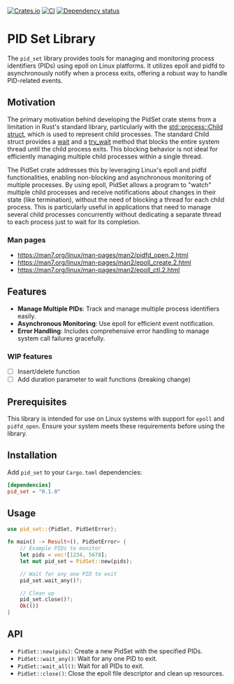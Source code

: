 [![Crates.io][crates-badge]][crates-url]
[![CI](https://github.com/rogercoll/pid-set/actions/workflows/test.yaml//badge.svg?branch=main)](https://github.com/rogercoll/pid-set/actions/workflows/test.yaml?query=branch%3Amain)
[![Dependency status](https://deps.rs/repo/github/rogercoll/pid-set/status.svg)](https://deps.rs/repo/github/rogercoll/pid-set)


[crates-badge]: https://img.shields.io/crates/v/pid-set.svg
[crates-url]: https://crates.io/crates/pid-set

# PID Set Library

The `pid_set` library provides tools for managing and monitoring process identifiers (PIDs) using epoll on Linux platforms. It utilizes epoll and pidfd to asynchronously notify when a process exits, offering a robust way to handle PID-related events.

## Motivation

The primary motivation behind developing the PidSet crate stems from a limitation in Rust's standard library, particularly with the [std::process::Child struct](https://doc.rust-lang.org/std/process/struct.Child.html), which is used to represent child processes. The standard Child struct provides a [wait](https://doc.rust-lang.org/std/process/struct.Child.html#method.wait) and a [try_wait](https://doc.rust-lang.org/std/process/struct.Child.html#method.try_wait) method that blocks the entire system thread until the child process exits. This blocking behavior is not ideal for efficiently managing multiple child processes within a single thread.

The PidSet crate addresses this by leveraging Linux's epoll and pidfd functionalities, enabling non-blocking and asynchronous monitoring of multiple processes. By using epoll, PidSet allows a program to "watch" multiple child processes and receive notifications about changes in their state (like termination), without the need of blocking a thread for each child process. This is particularly useful in applications that need to manage several child processes concurrently without dedicating a separate thread to each process just to wait for its completion.

### Man pages
 - https://man7.org/linux/man-pages/man2/pidfd_open.2.html
 - https://man7.org/linux/man-pages/man2/epoll_create.2.html
 - https://man7.org/linux/man-pages/man2/epoll_ctl.2.html

## Features

- **Manage Multiple PIDs**: Track and manage multiple process identifiers easily.
- **Asynchronous Monitoring**: Use epoll for efficient event notification.
- **Error Handling**: Includes comprehensive error handling to manage system call failures gracefully.

### WIP features

- [ ] Insert/delete function
- [ ] Add duration parameter to wait functions (breaking change)

## Prerequisites

This library is intended for use on Linux systems with support for `epoll` and `pidfd_open`. Ensure your system meets these requirements before using the library.


## Installation

Add `pid_set` to your `Cargo.toml` dependencies:

```toml
[dependencies]
pid_set = "0.1.0"
```

## Usage

```rust
use pid_set::{PidSet, PidSetError};

fn main() -> Result<(), PidSetError> {
    // Example PIDs to monitor
    let pids = vec![1234, 5678];
    let mut pid_set = PidSet::new(pids);

    // Wait for any one PID to exit
    pid_set.wait_any()?;

    // Clean up
    pid_set.close()?;
    Ok(())
}
```

## API

 - `PidSet::new(pids)`: Create a new PidSet with the specified PIDs.
 - `PidSet::wait_any()`: Wait for any one PID to exit.
 - `PidSet::wait_all()`: Wait for all PIDs to exit.
 - `PidSet::close()`: Close the epoll file descriptor and clean up resources.
